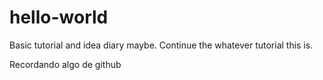 # hello-world
Basic tutorial and idea diary maybe.
Continue the whatever tutorial this is.

Recordando algo de github
